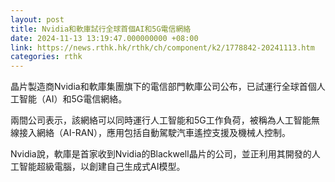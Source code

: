 ```yaml
---
layout: post
title: Nvidia和軟庫試行全球首個AI和5G電信網絡
date: 2024-11-13 13:19:47.000000000 +08:00
link: https://news.rthk.hk/rthk/ch/component/k2/1778842-20241113.htm
categories: rthk
---
```


晶片製造商Nvidia和軟庫集團旗下的電信部門軟庫公司公布，已試運行全球首個人工智能（AI）和5G電信網絡。

兩間公司表示，該網絡可以同時運行人工智能和5G工作負荷，被稱為人工智能無線接入網絡（AI-RAN），應用包括自動駕駛汽車遙控支援及機械人控制。

Nvidia說，軟庫是首家收到Nvidia的Blackwell晶片的公司，並正利用其開發的人工智能超級電腦，以創建自己生成式AI模型。
